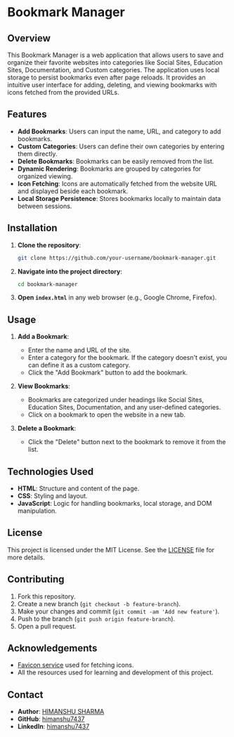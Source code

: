 
# Bookmark Manager

## Overview
This Bookmark Manager is a web application that allows users to save and organize their favorite websites into categories like Social Sites, Education Sites, Documentation, and Custom categories. The application uses local storage to persist bookmarks even after page reloads. It provides an intuitive user interface for adding, deleting, and viewing bookmarks with icons fetched from the provided URLs.

## Features
- **Add Bookmarks**: Users can input the name, URL, and category to add bookmarks.
- **Custom Categories**: Users can define their own categories by entering them directly.
- **Delete Bookmarks**: Bookmarks can be easily removed from the list.
- **Dynamic Rendering**: Bookmarks are grouped by categories for organized viewing.
- **Icon Fetching**: Icons are automatically fetched from the website URL and displayed beside each bookmark.
- **Local Storage Persistence**: Stores bookmarks locally to maintain data between sessions.

## Installation
1. **Clone the repository**:
   ```bash
   git clone https://github.com/your-username/bookmark-manager.git
   ```

2. **Navigate into the project directory**:
   ```bash
   cd bookmark-manager
   ```

3. **Open `index.html`** in any web browser (e.g., Google Chrome, Firefox).

## Usage
1. **Add a Bookmark**:
   - Enter the name and URL of the site.
   - Enter a category for the bookmark. If the category doesn't exist, you can define it as a custom category.
   - Click the "Add Bookmark" button to add the bookmark.

2. **View Bookmarks**:
   - Bookmarks are categorized under headings like Social Sites, Education Sites, Documentation, and any user-defined categories.
   - Click on a bookmark to open the website in a new tab.

3. **Delete a Bookmark**:
   - Click the "Delete" button next to the bookmark to remove it from the list.

## Technologies Used
- **HTML**: Structure and content of the page.
- **CSS**: Styling and layout.
- **JavaScript**: Logic for handling bookmarks, local storage, and DOM manipulation.

## License
This project is licensed under the MIT License. See the [LICENSE](https://opensource.org/licenses/MIT) file for more details.

## Contributing
1. Fork this repository.
2. Create a new branch (`git checkout -b feature-branch`).
3. Make your changes and commit (`git commit -am 'Add new feature'`).
4. Push to the branch (`git push origin feature-branch`).
5. Open a pull request.

## Acknowledgements
- [Favicon service](https://www.google.com/s2/favicons) used for fetching icons.
- All the resources used for learning and development of this project.

## Contact
- **Author**: [HIMANSHU SHARMA](mailto:himanshujangra368@gmail.com)
- **GitHub**: [himanshu7437](https://github.com/himanshu7437)
- **LinkedIn**: [himanshu7437](https://www.linkedin.com/in/himanshu7437)
